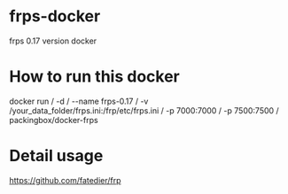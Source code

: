 # frps-docker
frps 0.17 version docker

# How to run this docker

docker run /
	-d / 
	--name frps-0.17 /
	-v /your_data_folder/frps.ini:/frp/etc/frps.ini /
	-p 7000:7000 /
	-p 7500:7500 /
	packingbox/docker-frps
    
# Detail usage
https://github.com/fatedier/frp
